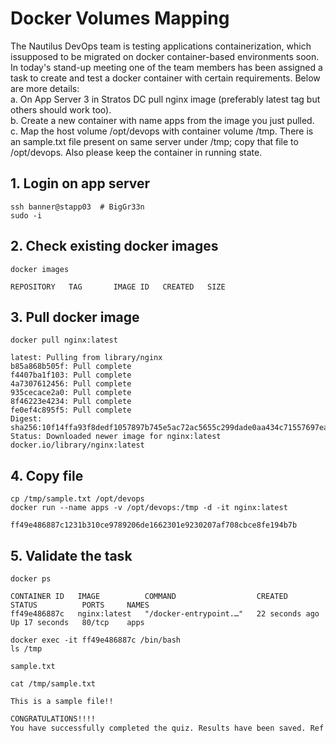 # Docker Volumes Mapping

The Nautilus DevOps team is testing applications containerization, which issupposed to be migrated on docker container-based environments soon. In today's stand-up meeting one of the team members has been assigned a task to create and test a docker container with certain requirements. Below are more details:  
a. On App Server 3 in Stratos DC pull nginx image (preferably latest tag but others should work too).  
b. Create a new container with name apps from the image you just pulled.  
c. Map the host volume /opt/devops with container volume /tmp. There is an sample.txt file present on same server under /tmp; copy that file to /opt/devops. Also please keep the container in running state.  


## 1. Login on app server
`ssh banner@stapp03  # BigGr33n`  
`sudo -i`


## 2. Check existing docker images
`docker images`
```console
REPOSITORY   TAG       IMAGE ID   CREATED   SIZE
```


## 3. Pull docker image
`docker pull nginx:latest`  
```console
latest: Pulling from library/nginx
b85a868b505f: Pull complete 
f4407ba1f103: Pull complete 
4a7307612456: Pull complete 
935cecace2a0: Pull complete 
8f46223e4234: Pull complete 
fe0ef4c895f5: Pull complete 
Digest: sha256:10f14ffa93f8dedf1057897b745e5ac72ac5655c299dade0aa434c71557697ea
Status: Downloaded newer image for nginx:latest
docker.io/library/nginx:latest
```


## 4. Copy file
`cp /tmp/sample.txt /opt/devops`  
`docker run --name apps -v /opt/devops:/tmp -d -it nginx:latest`
```console
ff49e486887c1231b310ce9789206de1662301e9230207af708cbce8fe194b7b
```


## 5. Validate the task
`docker ps`  
```console
CONTAINER ID   IMAGE          COMMAND                  CREATED          STATUS          PORTS     NAMES
ff49e486887c   nginx:latest   "/docker-entrypoint.…"   22 seconds ago   Up 17 seconds   80/tcp    apps
```

`docker exec -it ff49e486887c /bin/bash`  
`ls /tmp`  
```console
sample.txt
```

`cat /tmp/sample.txt `
```console
This is a sample file!!
```



```bash
CONGRATULATIONS!!!!
You have successfully completed the quiz. Results have been saved. Ref ID:62c5502534c4331d7e2d7266
```
